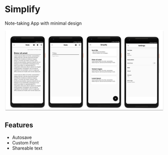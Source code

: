 # Simplify
Note-taking App with minimal design

![Simplify](https://github.com/Fahmisbas/Simplify/blob/master/simplify.png)

## Features
- Autosave
- Custom Font
- Shareable text

